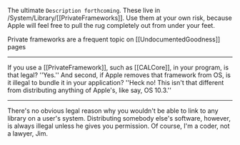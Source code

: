 The ultimate <code>Description forthcoming</code>. These live in /System/Library/[[PrivateFrameworks]]. Use them at your own risk, because Apple will feel free to pull the rug completely out from under your feet.

Private frameworks are a frequent topic on [[UndocumentedGoodness]] pages

----

If you use a [[PrivateFramework]], such as [[CALCore]], in your program, is that legal?  ''Yes.'' And second, if Apple removes that framework from OS, is it illegal to bundle it in your application? ''Heck no! This isn't that different from distributing anything of Apple's, like say, OS 10.3.''

----

There's no obvious legal reason why you wouldn't be able to link to any library on a user's system. Distributing somebody else's software, however, is always illegal unless he gives you permission. Of course, I'm a coder, not a lawyer, Jim.